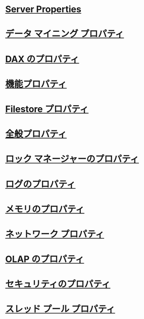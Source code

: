# [Server Properties](server-properties-in-analysis-services.md)  
# [データ マイニング プロパティ](data-mining-properties.md)  
# [DAX のプロパティ](dax-properties.md)  
# [機能プロパティ](feature-properties.md)  
# [Filestore プロパティ](filestore-properties.md)  
# [全般プロパティ](general-properties.md)  
# [ロック マネージャーのプロパティ](lock-manager-properties.md)  
# [ログのプロパティ](log-properties.md)  
# [メモリのプロパティ](memory-properties.md)  
# [ネットワーク プロパティ](network-properties.md)  
# [OLAP のプロパティ](olap-properties.md)  
# [セキュリティのプロパティ](security-properties.md)  
# [スレッド プール プロパティ](thread-pool-properties.md)  
